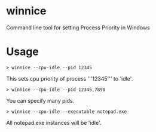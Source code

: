 # winnice
Command line tool for setting Process Priority in Windows

# Usage

```
> winnice --cpu-idle --pid 12345
```
This sets cpu priority of process '''12345''' to 'idle'.


```
> winnice --cpu-idle --pid 12345,7890
```
You can specify many pids.


```
> winnice --cpu-idle --executable notepad.exe
```
All notepad.exe instances will be 'idle'.


